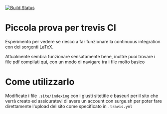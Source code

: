 [![Build Status](https://travis-ci.org/trenta3/trevis-try.svg?branch=master)](https://travis-ci.org/trenta3/trevis-try)

# Piccola prova per trevis CI

Esperimento per vedere se riesco a far funzionare la continuous integration con
dei sorgenti LaTeX.

Attualmente sembra funzionare sensatamente bene, inoltre puoi trovare i file pdf
compilati [qui](http://prova-di-travis.surge.sh), con un modo di navigare tra i
file molto basico

# Come utilizzarlo

Modificate i file `.site/indexing` con i giusti sitetitle e baseurl per il sito
che verrà creato ed assicuratevi di avere un account con surge.sh per poter fare
direttamente l'upload del sito come specificato in `.travis.yml`
